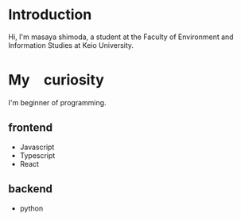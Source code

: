 # Introduction
Hi, I'm masaya shimoda, a student at the Faculty of Environment and Information Studies at Keio University.

# My　curiosity
I'm beginner of programming.
## frontend
* Javascript
* Typescript
* React

## backend
* python
